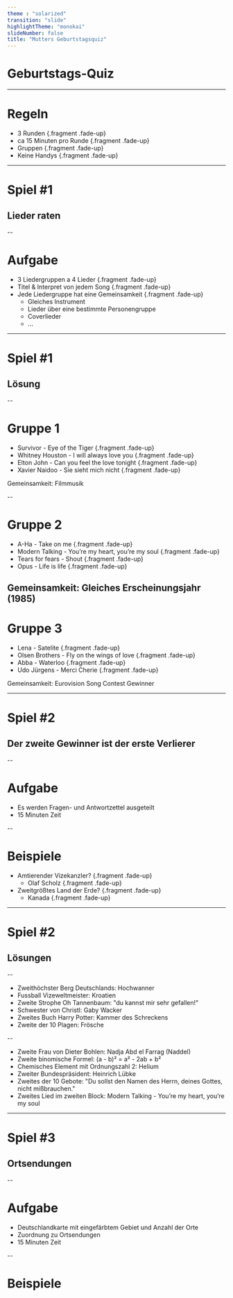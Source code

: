 ```yaml
---
theme : "solarized"
transition: "slide"
highlightTheme: "monokai"
slideNumber: false
title: "Mutters Geburtstagsquiz"
---
```


# Geburtstags-Quiz

---

# Regeln
* 3 Runden {.fragment .fade-up}
* ca 15 Minuten pro Runde {.fragment .fade-up}
* Gruppen {.fragment .fade-up}
* Keine Handys {.fragment .fade-up}

---

# Spiel #1
## Lieder raten

--

# Aufgabe
* 3 Liedergruppen a 4 Lieder {.fragment .fade-up}
* Titel & Interpret von jedem Song {.fragment .fade-up}
* Jede Liedergruppe hat eine Gemeinsamkeit {.fragment .fade-up}
    * Gleiches Instrument
    * Lieder über eine bestimmte Personengruppe
    * Coverlieder 
    * ... 

---

# Spiel #1
## Lösung

--

# Gruppe 1

* Survivor - Eye of the Tiger {.fragment .fade-up}
* Whitney Houston - I will always love you {.fragment .fade-up}
* Elton John - Can you feel the love tonight {.fragment .fade-up}
* Xavier Naidoo - Sie sieht mich nicht {.fragment .fade-up}
<p>

Gemeinsamkeit: <span class="fragment">Filmmusik</span>

--

# Gruppe 2
* A-Ha - Take on me {.fragment .fade-up}
* Modern Talking - You’re my heart, you’re my soul {.fragment .fade-up}
* Tears for fears - Shout {.fragment .fade-up}
* Opus - Life is life {.fragment .fade-up}
<p>

Gemeinsamkeit: <span class="fragment">Gleiches Erscheinungsjahr (1985)</span>
--

# Gruppe 3
* Lena - Satelite {.fragment .fade-up}
* Olsen Brothers - Fly on the wings of love {.fragment .fade-up}
* Abba - Waterloo {.fragment .fade-up}
* Udo Jürgens - Merci Cherie {.fragment .fade-up}
<p>

Gemeinsamkeit: <span class="fragment">Eurovision Song Contest Gewinner</span>

---

# Spiel #2
## Der zweite Gewinner ist der erste Verlierer

--

# Aufgabe
* Es werden Fragen- und Antwortzettel ausgeteilt
* 15 Minuten Zeit

--

# Beispiele
* Amtierender Vizekanzler? {.fragment .fade-up}
    * Olaf Scholz {.fragment .fade-up}
* Zweitgrößtes Land der Erde? {.fragment .fade-up}
    * Kanada {.fragment .fade-up}

---

# Spiel #2
## Lösungen

--

* Zweithöchster Berg Deutschlands: <span class="fragment">Hochwanner</span>
* Fussball Vizeweltmeister: <span class="fragment">Kroatien</span> 
* Zweite Strophe Oh Tannenbaum: <span class="fragment">"du kannst mir sehr gefallen!"</span>
* Schwester von Christl: <span class="fragment">Gaby Wacker</span>
* Zweites Buch Harry Potter: <span class="fragment">Kammer des Schreckens</span>
* Zweite der 10 Plagen: <span class="fragment">Frösche</span>

--

* Zweite Frau von Dieter Bohlen: <span class="fragment">Nadja Abd el Farrag (Naddel)</span>
* Zweite binomische Formel: <span class="fragment">(a - b)² = a² - 2ab + b²</span>
* Chemisches Element mit Ordnungszahl 2: <span class="fragment">Helium</span>
* Zweiter Bundespräsident: <span class="fragment">Heinrich Lübke</span>
* Zweites der 10 Gebote: <span class="fragment">"Du sollst den Namen des Herrn, deines Gottes, nicht mißbrauchen." </span>
* Zweites Lied im zweiten Block: <span class="fragment">Modern Talking - You’re my heart, you’re my soul </span>

---

# Spiel #3
## Ortsendungen

--

# Aufgabe
* Deutschlandkarte mit eingefärbtem Gebiet und Anzahl der Orte
* Zuordnung zu Ortsendungen
* 15 Minuten Zeit

--

# Beispiele
